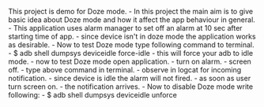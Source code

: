 This project is demo for Doze mode.
    - In this project the main aim is to give basic idea about Doze mode and how it affect the app 
      behaviour in general.
    - This application uses alarm manager to set off an alarm at 10 sec after starting time of app.
    - since device isn't in doze mode the application works as desirable.
    - Now to test Doze mode type following command to terminal.
        - $ adb shell dumpsys deviceidle force-idle
    - this will force your adb to idle mode.
    - now to test Doze mode open application.
    - turn on alarm.
    - screen off.
    - type above command in terminal.
    - observe in logcat for incoming notification.
    - since device is idle the alarm will not fired.
    - as soon as user turn screen on.
    - the notification arrives.
    - Now to disable Doze mode write following:
        - $ adb shell dumpsys deviceidle unforce
     